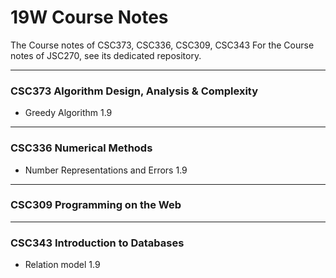 # 19W Course Notes
The Course notes of CSC373, CSC336, CSC309, CSC343
For the Course notes of JSC270, see its dedicated repository.
***
### CSC373 Algorithm Design, Analysis & Complexity
 - Greedy Algorithm 1.9
***
### CSC336 Numerical Methods 
 - Number Representations and Errors 1.9
***
### CSC309 Programming on the Web
***
### CSC343 Introduction to Databases
 - Relation model 1.9
